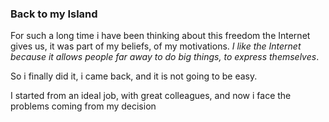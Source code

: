 ### Back to my Island

For such a long time i have been thinking about this freedom the
Internet gives us, it was part of my beliefs, of my motivations. *I
like the Internet because it allows people far away to do big things,
to express themselves*.

So i finally did it, i came back, and it is not going to be easy.

I started from an ideal job, with great colleagues, and now i face the
problems coming from my decision
